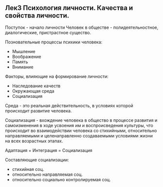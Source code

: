 ## Лек3 Психология личности. Качества и свойства личности.

Поступок - начало личности
Человек в обществе - полидеятельностное, диалогические, пристрастное существо.   

Позновательные процессы психики человека:
- Мышление
- Воображение
- Память
- Внимание

Факторы, влияющие на формирование личности:

- Наследование качеств
- Окружающая среда
- Социализация

Среда - это реальная действительность, в условиях которой происходит развитие человека. 

Социализация - вхождение человека в общество в процессе развития и самоизменения в ходе усвоения им и воспроисведения культуры, что происходит во взаимодействии человека со стихийными, относительно направляемыми и целенаправленно создаваемыми условиями жизни на всех возрастных этапах.

Адаптация + Интеграция = Социализация 

Составляющие социализации:

- стихийная соц.
- относительно направляемая соц.
- относительно социально контролируемая соц. 

